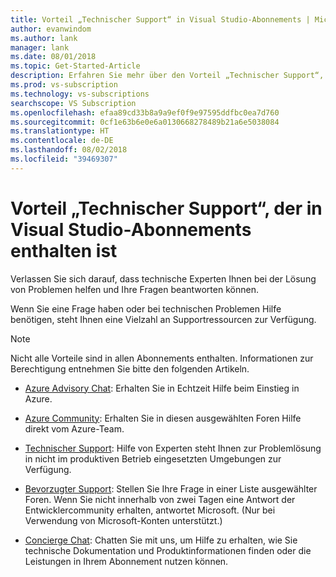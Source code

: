 ```yaml
---
title: Vorteil „Technischer Support“ in Visual Studio-Abonnements | Microsoft-Dokumentation
author: evanwindom
ms.author: lank
manager: lank
ms.date: 08/01/2018
ms.topic: Get-Started-Article
description: Erfahren Sie mehr über den Vorteil „Technischer Support“, der in Visual Studio-Abonnements enthalten ist
ms.prod: vs-subscription
ms.technology: vs-subscriptions
searchscope: VS Subscription
ms.openlocfilehash: efaa89cd33b8a9a9ef0f9e97595ddfbc0ea7d760
ms.sourcegitcommit: 0cf1e63b6e0e6a0130668278489b21a6e5038084
ms.translationtype: HT
ms.contentlocale: de-DE
ms.lasthandoff: 08/02/2018
ms.locfileid: "39469307"
---
```

# <a name="technical-support-benefits-included-with-visual-studio-subscriptions"></a>Vorteil „Technischer Support“, der in Visual Studio-Abonnements enthalten ist

Verlassen Sie sich darauf, dass technische Experten Ihnen bei der Lösung von Problemen helfen und Ihre Fragen beantworten können.

Wenn Sie eine Frage haben oder bei technischen Problemen Hilfe benötigen, steht Ihnen eine Vielzahl an Supportressourcen zur Verfügung.

> [!NOTE]
> Nicht alle Vorteile sind in allen Abonnements enthalten.  Informationen zur Berechtigung entnehmen Sie bitte den folgenden Artikeln.  

- [Azure Advisory Chat](vs-azure-advisory-chat.md): Erhalten Sie in Echtzeit Hilfe beim Einstieg in Azure.

- [Azure Community](vs-azure-community.md): Erhalten Sie in diesen ausgewählten Foren Hilfe direkt vom Azure-Team. 

- [Technischer Support](vs-tech-support.md): Hilfe von Experten steht Ihnen zur Problemlösung in nicht im produktiven Betrieb eingesetzten Umgebungen zur Verfügung.

- [Bevorzugter Support](vs-priority-support.md): Stellen Sie Ihre Frage in einer Liste ausgewählter Foren. Wenn Sie nicht innerhalb von zwei Tagen eine Antwort der Entwicklercommunity erhalten, antwortet Microsoft. (Nur bei Verwendung von Microsoft-Konten unterstützt.)

- [Concierge Chat](vs-concierge-chat.md): Chatten Sie mit uns, um Hilfe zu erhalten, wie Sie technische Dokumentation und Produktinformationen finden oder die Leistungen in Ihrem Abonnement nutzen können. 

